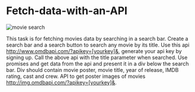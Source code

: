 # Fetch-data-with-an-API
![movie search](https://user-images.githubusercontent.com/122368872/220534700-a499059a-3d7b-44cd-82aa-7057f77aba63.png)

This task is for fetching movies data by searching in a search bar. 
Create a search bar and a search button to search any movie by its title. Use this api http://www.omdbapi.com/?apikey=[yourkey]&, generate your api key by signing up. Call the above api with the title parameter when searched. Use promises and get data from the api and present it in a div below the search bar. 
Div should contain movie poster, movie title,  year of release, IMDB rating, cast and crew. 
API to get poster images of movies http://img.omdbapi.com/?apikey=[yourkey]&.
